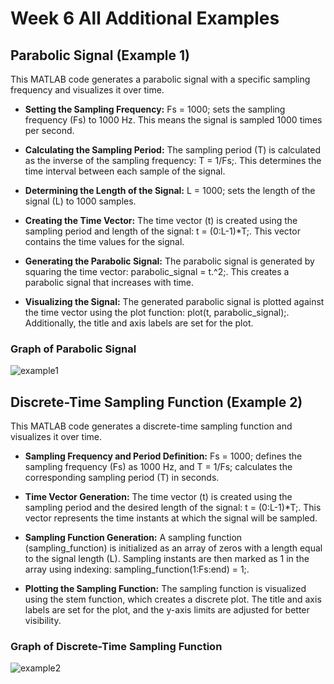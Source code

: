 # Week 6 All Additional Examples

## Parabolic Signal (Example 1)

This MATLAB code generates a parabolic signal with a specific sampling frequency and visualizes it over time.

- **Setting the Sampling Frequency:** Fs = 1000; sets the sampling frequency (Fs) to 1000 Hz. This means the signal is sampled 1000 times per second.

- **Calculating the Sampling Period:** The sampling period (T) is calculated as the inverse of the sampling frequency: T = 1/Fs;. This determines the time interval between each sample of the signal.

- **Determining the Length of the Signal:** L = 1000; sets the length of the signal (L) to 1000 samples.

- **Creating the Time Vector:** The time vector (t) is created using the sampling period and length of the signal: t = (0:L-1)*T;. This vector contains the time values for the signal.

- **Generating the Parabolic Signal:** The parabolic signal is generated by squaring the time vector: parabolic_signal = t.^2;. This creates a parabolic signal that increases with time.

- **Visualizing the Signal:** The generated parabolic signal is plotted against the time vector using the plot function: plot(t, parabolic_signal);. Additionally, the title and axis labels are set for the plot.

### Graph of Parabolic Signal
![example1](https://github.com/mehmetaytacaktan/MATLABExamples/assets/130919543/eeb751bd-5792-493f-aad9-f8f54411644d)

## Discrete-Time Sampling Function (Example 2)
This MATLAB code generates a discrete-time sampling function and visualizes it over time.

- **Sampling Frequency and Period Definition:** Fs = 1000; defines the sampling frequency (Fs) as 1000 Hz, and T = 1/Fs; calculates the corresponding sampling period (T) in seconds.

- **Time Vector Generation:** The time vector (t) is created using the sampling period and the desired length of the signal: t = (0:L-1)*T;. This vector represents the time instants at which the signal will be sampled.

- **Sampling Function Generation:** A sampling function (sampling_function) is initialized as an array of zeros with a length equal to the signal length (L). Sampling instants are then marked as 1 in the array using indexing: sampling_function(1:Fs:end) = 1;.

- **Plotting the Sampling Function:** The sampling function is visualized using the stem function, which creates a discrete plot. The title and axis labels are set for the plot, and the y-axis limits are adjusted for better visibility.

### Graph of Discrete-Time Sampling Function
![example2](https://github.com/mehmetaytacaktan/MATLABExamples/assets/130919543/a45ac093-254d-4f5c-b34c-f3a0df30bfb3)

